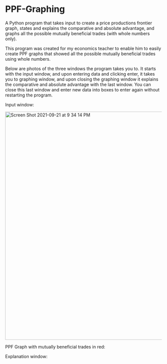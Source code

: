 # PPF-Graphing
A Python program that takes input to create a price productions frontier graph, states and explains the comparative and absolute advantage, and graphs all the possible mutually beneficial trades (with whole numbers only). 


This program was created for my economics teacher to enable him to easily create PPF graphs that showed all the possible mutually beneficial trades using whole numbers. 

Below are photos of the three windows the program takes you to. It starts with the input window, and upon entering data and clicking enter, it takes you to 
graphing window, and upon closing the graphing window it explains the comparative and absolute advantage with the last window. You can close this last window and enter new data into boxes to enter again without restarting the program. 

Input window:

<img width="734" alt="Screen Shot 2021-09-21 at 9 34 14 PM" src="https://user-images.githubusercontent.com/91094385/134275126-568f1633-1401-4163-8ed6-b754e75984fc.png">

PPF Graph with mutually beneficial trades in red:


Explanation window:

